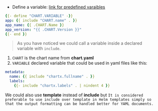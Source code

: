 - Define a variable:
[link for predefined varaibles](https://helm.sh/docs/chart_template_guide/builtin_objects/)
```yaml
{{- define "CHART.VARIABLE" -}}
app: {{ include "CHART.name" . }}
app_name: {{ .CHART.Name }}
app_version: "{{ .CHART.Version }}"
{{- end }}
```
>As you have noticed we could call a variable inside a declared variable with `include`.
1. `CHART` is the chart name from **chart.yaml**
2. `VARIABLE` declared variable that could be used in yaml files like this:
```yaml
metadata:
  name: {{ include "chartx.fullname" . }}
  labels:
    {{- include "chartx.labels" . | nindent 4 }}
```
We could also use **template** instead of **include** but `It is considered preferable to use include over template in Helm templates simply so that the output formatting can be handled better for YAML documents.`
